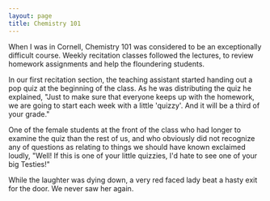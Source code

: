 ```yaml
---
layout: page
title: Chemistry 101
---
```


When I was in Cornell, Chemistry 101 was considered to be an 
exceptionally difficult course. Weekly recitation classes followed the lectures, 
to review homework assignments and help the floundering students. 

In our first recitation section, the teaching assistant started 
handing out a pop quiz at the beginning of the class. As he was distributing 
the quiz he explained, "Just to make sure that everyone keeps up with the 
homework, we are going to start each week with a little 'quizzy'. And it will 
be a third of your grade."

One of the female students at the front of the class who had 
longer to examine the quiz than the rest of us, and who obviously did not recognize 
any of questions as relating to things we should have known exclaimed loudly, 
"Well! If this is one of your little quizzies, I'd hate to see one of your 
big Testies!"

While the laughter was dying down, a very red faced lady beat 
a hasty exit for the door. We never saw her again.
